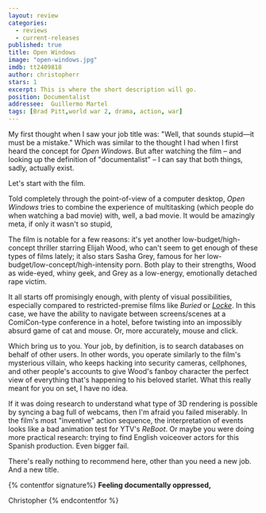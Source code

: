 ```yaml
---
layout: review
categories: 
  - reviews
  - current-releases
published: true
title: Open Windows
image: "open-windows.jpg"
imdb: tt2409818
author: christopherr
stars: 1
excerpt: This is where the short description will go.
position: Documentalist
addressee:  Guillermo Martel
tags: [Brad Pitt,world war 2, drama, action, war]
---
```

My first thought when I saw your job title was: "Well, that sounds stupid—it must be a mistake." Which was similar to the thought I had when I first heard the concept for _Open Windows_. But after watching the film – and looking up the definition of "documentalist" – I can say that both things, sadly, actually exist.

Let's start with the film.

Told completely through the point-of-view of a computer desktop, _Open Windows_ tries to combine the experience of multitasking (which people do when watching a bad movie) with, well, a bad movie. It would be amazingly meta, if only it wasn't so stupid,

The film is notable for a few reasons: it's yet another low-budget/high-concept thriller starring Elijah Wood, who can't seem to get enough of these types of films lately; it also stars Sasha Grey, famous for her low-budget/low-concept/high-intensity porn. Both play to their strengths, Wood as wide-eyed, whiny geek, and Grey as a low-energy, emotionally detached rape victim.

It all starts off promisingly enough, with plenty of visual possibilities, especially compared to restricted-premise films like _Buried_ or [_Locke_](http://www.dearcastandcrew.com/content/2014/6/10/locke.html). In this case, we have the ability to navigate between screens/scenes at a ComiCon-type conference in a hotel, before twisting into an impossibly absurd game of cat and mouse. Or, more accurately, mouse and click.

Which bring us to you. Your job, by definition, is to search databases on behalf of other users. In other words, you operate similarly to the film's mysterious villain, who keeps hacking into security cameras, cellphones, and other people's accounts to give Wood's fanboy character the perfect view of everything that's happening to his beloved starlet. What this really meant for you on set, I have no idea.

If it was doing research to understand what type of 3D rendering is possible by syncing a bag full of webcams, then I'm afraid you failed miserably. In the film's most "inventive" action sequence, the interpretation of events looks like a bad animation test for YTV's *ReBoot*. Or maybe you were doing more practical research: trying to find English voiceover actors for this Spanish production. Even bigger fail.

There's really nothing to recommend here, other than you need a new job. And a new title.

{% contentfor signature%}**Feeling documentally oppressed,**

Christopher
{% endcontentfor %}
